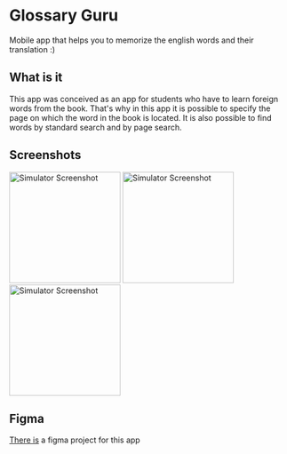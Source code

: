 # Glossary Guru
Mobile app that helps you to memorize the english words and their translation :)

## What is it
This app was conceived as an app for students who have to learn foreign words from the book. That's why in this app it is possible to specify the page on which the word in the book is located.  It is also possible to find words by standard search and by page search.

## Screenshots
<img src="https://github.com/user-attachments/assets/46409e8c-3336-4b54-894c-6af6a8a9a001" alt="Simulator Screenshot" width="200">
<img src="https://github.com/user-attachments/assets/fbf60504-8482-4ed6-8c1f-81569884829b" alt="Simulator Screenshot" width="200">
<img src="https://github.com/user-attachments/assets/e4bfc2aa-8534-4193-8de3-19d75f40c657" alt="Simulator Screenshot" width="200">

## Figma
[There is](https://www.figma.com/design/foTcNDlI1KcQCVtlE5K2dC/GlossaryGuru?node-id=0-1&t=F8T1XkKO4EOtSfPs-1) a figma project for this app
